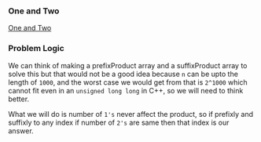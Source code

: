 ### One and Two
[One and Two](https://codeforces.com/problemset/problem/1788/A)

### Problem Logic
We can think of making a prefixProduct array and a suffixProduct array to solve this but that would not be a good idea because `n` can be upto the length of `1000`, and the worst case we would get from that is `2^1000` which cannot fit even in an `unsigned long long` in C++, so we will need to think better. 

What we will do is number of `1's` never affect the product, so if prefixly and suffixly to any index if number of `2's` are same then that index is our answer.